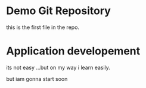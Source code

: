 # Demo Git Repository

this is the first file in the repo.

# Application developement

its not easy ...but on my way i learn easily.


but iam gonna start soon
 